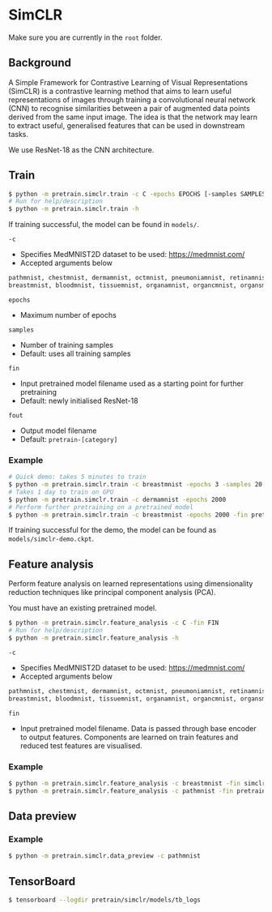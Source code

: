 # SimCLR

Make sure you are currently in the `root` folder.

## Background

A Simple Framework for Contrastive Learning of Visual Representations (SimCLR)
is a contrastive learning method that aims to learn useful representations of
images through training a convolutional neural network (CNN) to recognise
similarities between a pair of augmented data points derived from the same input
image. The idea is that the network may learn to extract useful, generalised
features that can be used in downstream tasks.

We use ResNet-18 as the CNN architecture.

## Train

```bash
$ python -m pretrain.simclr.train -c C -epochs EPOCHS [-samples SAMPLES] [-fin FIN] [-fout FOUT]
# Run for help/description
$ python -m pretrain.simclr.train -h
```

If training successful, the model can be found in `models/`.

`-c`
- Specifies MedMNIST2D dataset to be used: https://medmnist.com/
- Accepted arguments below
```py
pathmnist, chestmnist, dermamnist, octmnist, pneumoniamnist, retinamnist, 
breastmnist, bloodmnist, tissuemnist, organamnist, organcmnist, organsmnist
```

`epochs`
- Maximum number of epochs

`samples`
- Number of training samples
- Default: uses all training samples

`fin`
- Input pretrained model filename used as a starting point for further
  pretraining
- Default: newly initialised ResNet-18

`fout`
- Output model filename
- Default: `pretrain-[category]`

### Example

```bash
# Quick demo: takes 5 minutes to train
$ python -m pretrain.simclr.train -c breastmnist -epochs 3 -samples 20 -fout simclr-demo
# Takes 1 day to train on GPU
$ python -m pretrain.simclr.train -c dermamnist -epochs 2000
# Perform further pretraining on a pretrained model
$ python -m pretrain.simclr.train -c breastmnist -epochs 2000 -fin pretrain-dermamnist
```

If training successful for the demo, the model can be found as
`models/simclr-demo.ckpt`.

## Feature analysis

Perform feature analysis on learned representations using dimensionality
reduction techniques like principal component analysis (PCA).

You must have an existing pretrained model.

```bash
$ python -m pretrain.simclr.feature_analysis -c C -fin FIN
# Run for help/description
$ python -m pretrain.simclr.feature_analysis -h
```

`-c`
- Specifies MedMNIST2D dataset to be used: https://medmnist.com/
- Accepted arguments below
```py
pathmnist, chestmnist, dermamnist, octmnist, pneumoniamnist, retinamnist, 
breastmnist, bloodmnist, tissuemnist, organamnist, organcmnist, organsmnist
```

`fin`
- Input pretrained model filename. Data is passed through base encoder to output
  features. Components are learned on train features and reduced test features
  are visualised.

### Example

```bash
$ python -m pretrain.simclr.feature_analysis -c breastmnist -fin simclr-demo
$ python -m pretrain.simclr.feature_analysis -c pathmnist -fin pretrain-pathmnist
```

## Data preview

<!-- TODO Write this fully -->

### Example

```bash
$ python -m pretrain.simclr.data_preview -c pathmnist
```

## TensorBoard

```bash
$ tensorboard --logdir pretrain/simclr/models/tb_logs
```

